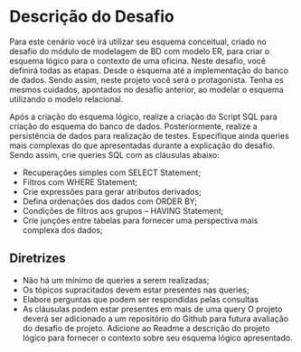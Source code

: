 # Descrição do Desafio

Para este cenário você irá utilizar seu esquema conceitual, criado no desafio do módulo de modelagem de BD com modelo ER, para criar o esquema lógico para o contexto de uma oficina. Neste desafio, você definirá todas as etapas. Desde o esquema até a implementação do banco de dados. Sendo assim, neste projeto você será o protagonista. Tenha os mesmos cuidados, apontados no desafio anterior, ao modelar o esquema utilizando o modelo relacional.

Após a criação do esquema lógico, realize a criação do Script SQL para criação do esquema do banco de dados. Posteriormente, realize a persistência de dados para realização de testes. Especifique ainda queries mais complexas do que apresentadas durante a explicação do desafio. Sendo assim, crie queries SQL com as cláusulas abaixo:

- Recuperações simples com SELECT Statement;
- Filtros com WHERE Statement;
- Crie expressões para gerar atributos derivados;
- Defina ordenações dos dados com ORDER BY;
- Condições de filtros aos grupos – HAVING Statement;
- Crie junções entre tabelas para fornecer uma perspectiva mais complexa dos dados;

## Diretrizes

- Não há um mínimo de queries a serem realizadas;
- Os tópicos supracitados devem estar presentes nas queries;
- Elabore perguntas que podem ser respondidas pelas consultas
- As cláusulas podem estar presentes em mais de uma query
O projeto deverá ser adicionado a um repositório do Github para futura avaliação do desafio de projeto. Adicione ao Readme a descrição do projeto lógico para fornecer o contexto sobre seu esquema lógico apresentado.
